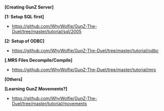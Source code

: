 <b>[Creating GunZ Server] </b> <br>

<b>[1: Setup SQL first]</b>
- https://github.com/WhyWolfie/GunZ-The-Duel/tree/master/tutorial/sql/2005

<b>[2: Setup of ODBC] </b> <br>
- https://github.com/WhyWolfie/GunZ-The-Duel/tree/master/tutorial/odbc

<b>[.MRS Files Decompile/Compile]</b> <br>
- https://github.com/WhyWolfie/GunZ-The-Duel/tree/master/tutorial/mrs

<b>[Others]</b>

<b>[Learning GunZ Movements?]</b> <br>
- https://github.com/WhyWolfie/GunZ-The-Duel/tree/master/tutorial/movements
